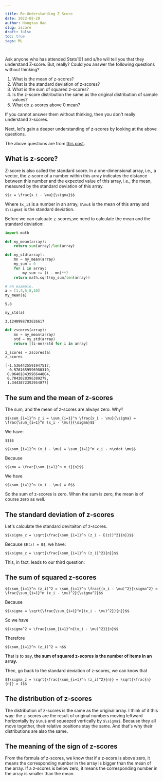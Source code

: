 ```yaml
---

title: Re-Understanding Z Score
date: 2022-08-20
author: Hongtao Hao
slug: zscore
draft: false
toc: true
tags: ML

---
```


Ask anyone who has attended Stats101 and s/he will tell you that they understand Z-score. But, really? Could you answer the following questions without thinking?

1. What is the mean of z-scores?
2. What is the standard deviation of z-scores?
3. What is the sum of squared z-scores?
4. Is the z-score distribution the same as the original distribution of sample values?
5. What do z-scores above 0 mean?

If you cannot answer them without thinking, then you don't really understand z-scores. 

Next, let's gain a deeper understanding of z-scores by looking at the above questions. 

The above questions are from [this post](https://www.uth.tmc.edu/uth_orgs/educ_dev/oser/L1_6.HTM).

## What is z-score?

Z-score is also called the standard score. In a one-dimensional array, i.e., a vector, the z-score of a number within this array indicates the distance between this number and the expected value of this array, i.e., the mean, measured by the standard deviation of this array. 

`$$z = \frac{x_i - \mu}{\sigma}$$`

Where `$x_i$` is a number in an array, `$\mu$` is the mean of this array and `$\sigma$` is the standard deviation. 

Before we can calcuate z-scores,we need to calculate the mean and the standard deviation:


```python
import math 

def my_mean(array):
    return sum(array)/len(array)

def my_std(array):
    mn = my_mean(array)
    my_sum = 0
    for i in array:
        my_sum += (i - mn)**2
    return math.sqrt(my_sum/len(array))
```

<!-- While I was writing the function to calcuate the standard deviation, it came to me that the essence of standard deviation is **the expected absolute distance between an item in an array and the mean of this array**. 

How to understand it?

For example, you are given an array: `a = [1,4,6,8,10]`. Its mean is 5.8 -->


```python
# an example, 
a = [1,4,6,8,10]
my_mean(a)
```




    5.8




```python
my_std(a)
```




    3.1240998703626617




```python
def zscores(array):
    mn = my_mean(array)
    std = my_std(array)
    return [(i-mn)/std for i in array]
```


```python
z_scores = zscores(a)
z_scores
```




    [-1.5364425591947517,
     -0.5761659596980319,
     0.06401843996644804,
     0.7042028396309279,
     1.3443872392954077]



## The sum and the mean of z-scores

The sum, and the mean of z-scores are always zero. Why?

`$$\sum_{i=1}^n z_i = \sum_{i=1}^n \frac{x_i - \mu}{\sigma} = \frac{\sum_{i=1}^n (x_i - \mu)}{\sigma}$$`

We have:

`$$$$`

`$$\sum_{i=1}^n (x_i - \mu) = \sum_{i=1}^n x_i - n\cdot \mu$$`

Because 

`$$\mu = \frac{\sum_{i=1}^n x_i}{n}$$`

We have 

`$$\sum_{i=1}^n (x_i - \mu) = 0$$`

So the sum of z-scores is zero. When the sum is zero, the mean is of course zero as well. 

## The standard deviation of z-scores

Let's calculate the standard devitaiton of z-scores. 

`$$\sigma_z = \sqrt{\frac{\sum_{i=1}^n (z_i - E(z))^2}{n}}$$`

Because `$E(z) = 0$`, we have:

`$$\sigma_z = \sqrt{\frac{\sum_{i=1}^n (z_i)^2}{n}}$$`

This, in fact, leads to our third question:

## The sum of squared z-scores

`$$\sum_{i=1}^n (z_i)^2 = \sum_{i=1}^n \frac{(x_i - \mu)^2}{\sigma^2} = \frac{\sum_{i=1}^n (x_i - \mu)^2}{\sigma^2}$$`

Because 

`$$\sigma = \sqrt{\frac{\sum_{i=1}^n{(x_i - \mu)^2}}{n}}$$`

So we have

`$$\sigma^2 = \frac{\sum_{i=1}^n{(x_i - \mu)^2}}{n}$$`

Therefore

`$$\sum_{i=1}^n (z_i)^2 = n$$`

That is to say, **the sum of squared z-scores is the number of items in an array.**

Then, go back to the standard deviation of z-scores, we can know that

`$$\sigma_z = \sqrt{\frac{\sum_{i=1}^n (z_i)^2}{n}} = \sqrt{\frac{n}{n}} = 1$$`

## The distribution of z-scores

The distribution of z-scores is the same as the original array. I think of it this way: the z-scores are the result of original numbers moving leftward horizontally by `$\mu$` and squeezed vertically by `$\sigma$`. Because they all move together, their relative positions stay the same. And that's why their distributions are also the same. 

## The meaning of the sign of z-scores

From the formula of z-scores, we know that if a z-score is above zero, it means the corresponding number in the array is bigger than the mean of the array. If a z-scores is below zero, it means the corresponding number in the array is smaller than the mean. 
